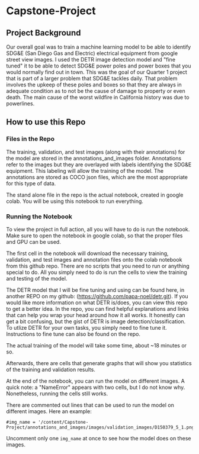 # Capstone-Project

## Project Background

Our overall goal was to train a machine learning model to be able to identify SDG&E (San Diego Gas and Electric) electrical equipment from google street view images. I used the DETR image detection model and "fine tuned" it to be able to detect SDG&E power poles and power boxes that you would normally find out in town. This was the goal of our Quarter 1 project that is part of a larger problem that SDG&E tackles daily. That problem involves the upkeep of these poles and boxes so that they are always in adequate condition as to not be the cause of damage to property or even death. The main cause of the worst wildfire in California history was due to powerlines.

## How to use this Repo

### Files in the Repo
The training, validation, and test images (along with their annotations) for the model are stored in the annotations_and_images folder. Annotations refer to the images but they are overlayed with labels identifying the SDG&E equipment. This labeling will allow the training of the model. The annotations are stored as COCO json files, which are the most appropriate for this type of data.

The stand alone file in the repo is the actual notebook, created in google colab. You will be using this notebook to run everything.

### Running the Notebook
To view the project in full action, all you will have to do is run the notebook. Make sure to open the notebook in google colab, so that the proper files and GPU can be used.

The first cell in the notebook will download the necessary training, validation, and test images and annotation files onto the colab notebook from this github repo. There are no scripts that you need to run or anything special to do. All you simply need to do is run the cells to view the training and testing of the model.

The DETR model that I will be fine tuning and using can be found here, in another REPO on my github: (https://github.com/papa-noel/detr.git). If you would like more information on what DETR is/does, you can view this repo to get a better idea. In the repo, you can find helpful explanations and links that can help you wrap your head around how it all works. It honestly can get a bit confusing, but the gist of DETR is image detection/classification. To utlize DETR for your own tasks, you simply need to fine tune it. Instructions to fine tune can also be found on the repo.

The actual training of the model will take some time, about ~18 minutes or so.

Afterwards, there are cells that generate graphs that will show you statistics of the training and validation results.

At the end of the notebook, you can run the model on different images. A quick note: a "NameError" appears with two cells, but I do not know why. Nonetheless, running the cells still works. 

There are commented out lines that can be used to run the model on different images. Here an example: 
```
#img_name = '/content/Capstone-Project/annotations_and_images/images/validation_images/D150379_5_1.png'
```
Uncomment only one `img_name` at once to see how the model does on these images.
